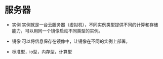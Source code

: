 
# 服务器

- 实例
实例就是一台云服务器（虚拟机），不同实例类型提供不同的计算和存储能力，可以用同一个镜像启动不同类型的实例。
- 镜像
可以将信息保存在镜像中，让镜像在不同的实例上部署。

- 标准型，io型，内存型，计算型